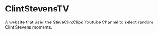 # ClintStevensTV

A website that uses the [SteveClintClips](https://www.youtube.com/channel/UCV3RRMIMgeqZrps6GBS1tVQ) Youtube Channel to select random Clint Stevens moments.